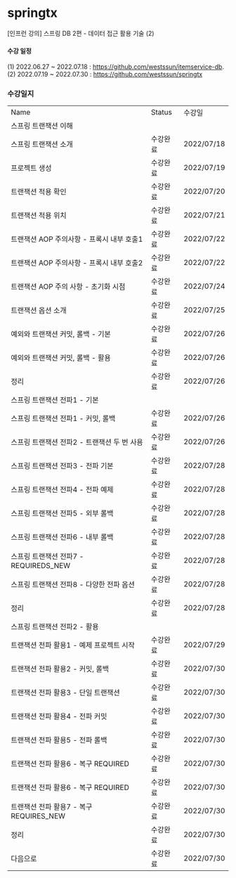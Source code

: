 # springtx
[인프런 강의] 스프링 DB 2편 - 데이터 접근 활용 기술 (2)

#### 수강 일정
(1) 2022.06.27 ~ 2022.07.18 : https://github.com/westssun/itemservice-db.  
(2) 2022.07.19 ~ 2022.07.30 : https://github.com/westssun/springtx

### 수강일지
| | | |
|-|-|-|
|Name|Status|수강일|
|스프링 트랜잭션 이해| | |
|스프링 트랜잭션 소개|수강완료|2022/07/18|
|프로젝트 생성|수강완료|2022/07/19|
|트랜잭션 적용 확인|수강완료|2022/07/20|
|트랜잭션 적용 위치|수강완료|2022/07/21|
|트랜잭션 AOP 주의사항 - 프록시 내부 호출1|수강완료|2022/07/22|
|트랜잭션 AOP 주의사항 - 프록시 내부 호출2|수강완료|2022/07/22|
|트랜잭션 AOP 주의 사항 - 초기화 시점|수강완료|2022/07/24|
|트랜잭션 옵션 소개|수강완료|2022/07/25|
|예외와 트랜잭션 커밋, 롤백 - 기본|수강완료|2022/07/26|
|예외와 트랜잭션 커밋, 롤백 - 활용|수강완료|2022/07/26|
|정리|수강완료|2022/07/26|
|스프링 트랜잭션 전파1 - 기본| | |
|스프링 트랜잭션 전파1 - 커밋, 롤백|수강완료|2022/07/26|
|스프링 트랜잭션 전파2 - 트랜잭션 두 번 사용|수강완료|2022/07/26|
|스프링 트랜잭션 전파3 - 전파 기본|수강완료|2022/07/28|
|스프링 트랜잭션 전파4 - 전파 예제|수강완료|2022/07/28|
|스프링 트랜잭션 전파5 - 외부 롤백|수강완료|2022/07/28|
|스프링 트랜잭션 전파6 - 내부 롤백|수강완료|2022/07/28|
|스프링 트랜잭션 전파7 - REQUIREDS_NEW|수강완료|2022/07/28|
|스프링 트랜잭션 전파8 - 다양한 전파 옵션|수강완료|2022/07/28|
|정리|수강완료|2022/07/28|
|스프링 트랜잭션 전파2 - 활용| | |
|트랜잭션 전파 활용1 - 예제 프로젝트 시작|수강완료|2022/07/29|
|트랜잭션 전파 활용2 - 커밋, 롤백|수강완료|2022/07/30|
|트랜잭션 전파 활용3 - 단일 트랜잭션|수강완료|2022/07/30|
|트랜잭션 전파 활용4 - 전파 커밋|수강완료|2022/07/30|
|트랜잭션 전파 활용5 - 전파 롤백|수강완료|2022/07/30|
|트랜잭션 전파 활용6 - 복구 REQUIRED|수강완료|2022/07/30|
|트랜잭션 전파 활용6 - 복구 REQUIRED|수강완료|2022/07/30|
|트랜잭션 전파 활용7 - 복구 REQUIRES_NEW|수강완료|2022/07/30|
|정리|수강완료|2022/07/30|
|다음으로|수강완료|2022/07/30|
